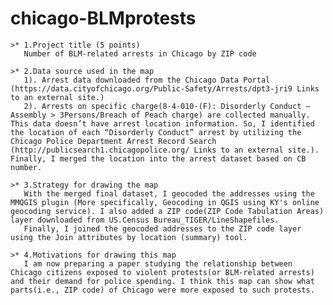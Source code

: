 # chicago-BLMprotests
    >* 1.Project title (5 points)
       Number of BLM-related arrests in Chicago by ZIP code

    >* 2.Data source used in the map
       1). Arrest data downloaded from the Chicago Data Portal (https://data.cityofchicago.org/Public-Safety/Arrests/dpt3-jri9 Links to an external site.)
       2). Arrests on specific charge(8-4-010-(F): Disorderly Conduct – Assembly > 3Persons/Breach of Peach charge) are collected manually. This data doesn’t have arrest location information. So, I identified the location of each “Disorderly Conduct” arrest by utilizing the Chicago Police Department Arrest Record Search (http://publicsearch1.chicagopolice.org/ Links to an external site.). Finally, I merged the location into the arrest dataset based on CB number. 
    
    >* 3.Strategy for drawing the map
       With the merged final dataset, I geocoded the addresses using the MMQGIS plugin (More specifically, Geocoding in QGIS using KY's online geocoding service). I also added a ZIP code(ZIP Code Tabulation Areas) layer downloaded from US.Census Bureau_TIGER/LineShapefiles.
       Finally, I joined the geocoded addresses to the ZIP code layer using the Join attributes by location (summary) tool.

    >* 4.Motivations for drawing this map
       I am now preparing a paper studying the relationship between Chicago citizens exposed to violent protests(or BLM-related arrests) and their demand for police spending. I think this map can show what parts(i.e., ZIP code) of Chicago were more exposed to such protests. 
